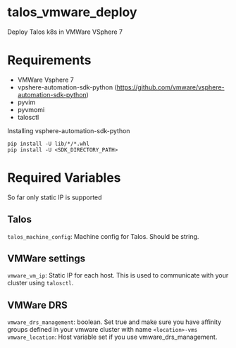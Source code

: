 # talos_vmware_deploy

Deploy Talos k8s in VMWare VSphere 7

# Requirements
- VMWare Vsphere 7
- vpshere-automation-sdk-python (https://github.com/vmware/vsphere-automation-sdk-python)
- pyvim
- pyvmomi
- talosctl

Installing vsphere-automation-sdk-python

```
pip install -U lib/*/*.whl
pip install -U <SDK_DIRECTORY_PATH>
```

# Required Variables
So far only static IP is supported

## Talos
`talos_machine_config`: Machine config for Talos. Should be string.

## VMWare settings
`vmware_vm_ip`: Static IP for each host. This is used to communicate with your cluster using `talosctl`.

## VMWare DRS
`vmware_drs_management`: boolean. Set true and make sure you have affinity groups defined in your vmware cluster with name `<location>-vms`
`vmware_location`: Host variable set if you use vmware_drs_management.
